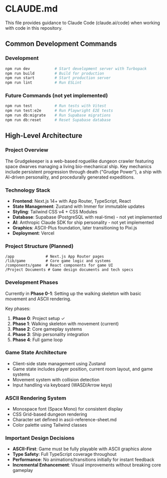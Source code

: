 # CLAUDE.md

This file provides guidance to Claude Code (claude.ai/code) when working with code in this repository.

## Common Development Commands

### Development
```bash
npm run dev           # Start development server with Turbopack
npm run build         # Build for production
npm run start         # Start production server
npm run lint          # Run ESLint
```

### Future Commands (not yet implemented)
```bash
npm run test          # Run tests with Vitest
npm run test:e2e      # Run Playwright E2E tests
npm run db:migrate    # Run Supabase migrations
npm run db:reset      # Reset Supabase database
```

## High-Level Architecture

### Project Overview
The Grudgekeeper is a web-based roguelike dungeon crawler featuring space dwarves managing a living bio-mechanical ship. Key mechanics include persistent progression through death ("Grudge Power"), a ship with AI-driven personality, and procedurally generated expeditions.

### Technology Stack
- **Frontend**: Next.js 14+ with App Router, TypeScript, React
- **State Management**: Zustand with Immer for immutable updates
- **Styling**: Tailwind CSS v4 + CSS Modules
- **Database**: Supabase (PostgreSQL with real-time) - not yet implemented
- **AI**: Anthropic Claude SDK for ship personality - not yet implemented
- **Graphics**: ASCII-Plus foundation, later transitioning to Pixi.js
- **Deployment**: Vercel

### Project Structure (Planned)
```
/app              # Next.js App Router pages
/lib/game         # Core game logic and systems
/components/game  # React components for game UI
/Project Documents # Game design documents and tech specs
```

### Development Phases
Currently in **Phase 0-1**: Setting up the walking skeleton with basic movement and ASCII rendering.

Key phases:
1. **Phase 0**: Project setup ✓
2. **Phase 1**: Walking skeleton with movement (current)
3. **Phase 2**: Core gameplay systems
4. **Phase 3**: Ship personality integration
5. **Phase 4**: Full game loop

### Game State Architecture
- Client-side state management using Zustand
- Game state includes player position, current room layout, and game systems
- Movement system with collision detection
- Input handling via keyboard (WASD/Arrow keys)

### ASCII Rendering System
- Monospace font (Space Mono) for consistent display
- CSS Grid-based dungeon rendering
- Character set defined in ascii-reference-sheet.md
- Color palette using Tailwind classes

### Important Design Decisions
- **ASCII-First**: Game must be fully playable with ASCII graphics alone
- **Type Safety**: Full TypeScript coverage throughout
- **Performance**: No animations/transitions initially for instant feedback
- **Incremental Enhancement**: Visual improvements without breaking core gameplay